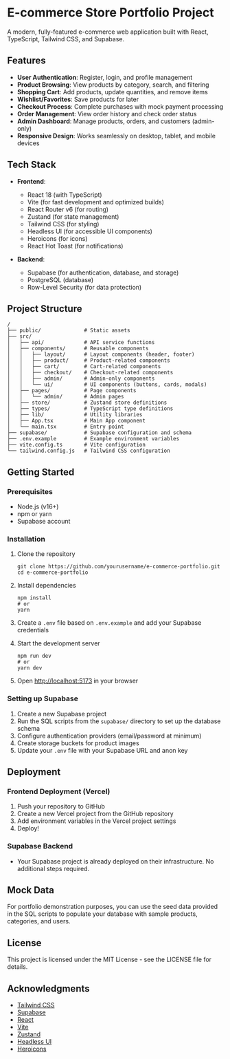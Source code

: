 # E-commerce Store Portfolio Project

A modern, fully-featured e-commerce web application built with React, TypeScript, Tailwind CSS, and Supabase.

## Features

- **User Authentication**: Register, login, and profile management
- **Product Browsing**: View products by category, search, and filtering
- **Shopping Cart**: Add products, update quantities, and remove items
- **Wishlist/Favorites**: Save products for later
- **Checkout Process**: Complete purchases with mock payment processing
- **Order Management**: View order history and check order status
- **Admin Dashboard**: Manage products, orders, and customers (admin-only)
- **Responsive Design**: Works seamlessly on desktop, tablet, and mobile devices

## Tech Stack

- **Frontend**:
  - React 18 (with TypeScript)
  - Vite (for fast development and optimized builds)
  - React Router v6 (for routing)
  - Zustand (for state management)
  - Tailwind CSS (for styling)
  - Headless UI (for accessible UI components)
  - Heroicons (for icons)
  - React Hot Toast (for notifications)

- **Backend**:
  - Supabase (for authentication, database, and storage)
  - PostgreSQL (database)
  - Row-Level Security (for data protection)

## Project Structure

```
/
├── public/              # Static assets
├── src/
│   ├── api/             # API service functions
│   ├── components/      # Reusable components
│   │   ├── layout/      # Layout components (header, footer)
│   │   ├── product/     # Product-related components
│   │   ├── cart/        # Cart-related components
│   │   ├── checkout/    # Checkout-related components
│   │   ├── admin/       # Admin-only components
│   │   └── ui/          # UI components (buttons, cards, modals)
│   ├── pages/           # Page components
│   │   └── admin/       # Admin pages
│   ├── store/           # Zustand store definitions
│   ├── types/           # TypeScript type definitions
│   ├── lib/             # Utility libraries
│   ├── App.tsx          # Main App component
│   └── main.tsx         # Entry point
├── supabase/            # Supabase configuration and schema
├── .env.example         # Example environment variables
├── vite.config.ts       # Vite configuration
└── tailwind.config.js   # Tailwind CSS configuration
```

## Getting Started

### Prerequisites

- Node.js (v16+)
- npm or yarn
- Supabase account

### Installation

1. Clone the repository
   ```
   git clone https://github.com/yourusername/e-commerce-portfolio.git
   cd e-commerce-portfolio
   ```

2. Install dependencies
   ```
   npm install
   # or
   yarn
   ```

3. Create a `.env` file based on `.env.example` and add your Supabase credentials

4. Start the development server
   ```
   npm run dev
   # or
   yarn dev
   ```

5. Open [http://localhost:5173](http://localhost:5173) in your browser

### Setting up Supabase

1. Create a new Supabase project
2. Run the SQL scripts from the `supabase/` directory to set up the database schema
3. Configure authentication providers (email/password at minimum)
4. Create storage buckets for product images
5. Update your `.env` file with your Supabase URL and anon key

## Deployment

### Frontend Deployment (Vercel)

1. Push your repository to GitHub
2. Create a new Vercel project from the GitHub repository
3. Add environment variables in the Vercel project settings
4. Deploy!

### Supabase Backend

- Your Supabase project is already deployed on their infrastructure. No additional steps required.

## Mock Data

For portfolio demonstration purposes, you can use the seed data provided in the SQL scripts to populate your database with sample products, categories, and users.

## License

This project is licensed under the MIT License - see the LICENSE file for details.

## Acknowledgments

- [Tailwind CSS](https://tailwindcss.com/)
- [Supabase](https://supabase.io/)
- [React](https://reactjs.org/)
- [Vite](https://vitejs.dev/)
- [Zustand](https://github.com/pmndrs/zustand)
- [Headless UI](https://headlessui.dev/)
- [Heroicons](https://heroicons.com/) 